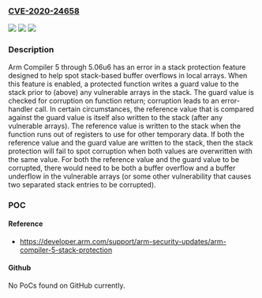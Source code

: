 ### [CVE-2020-24658](https://cve.mitre.org/cgi-bin/cvename.cgi?name=CVE-2020-24658)
![](https://img.shields.io/static/v1?label=Product&message=n%2Fa&color=blue)
![](https://img.shields.io/static/v1?label=Version&message=n%2Fa&color=blue)
![](https://img.shields.io/static/v1?label=Vulnerability&message=n%2Fa&color=brighgreen)

### Description

Arm Compiler 5 through 5.06u6 has an error in a stack protection feature designed to help spot stack-based buffer overflows in local arrays. When this feature is enabled, a protected function writes a guard value to the stack prior to (above) any vulnerable arrays in the stack. The guard value is checked for corruption on function return; corruption leads to an error-handler call. In certain circumstances, the reference value that is compared against the guard value is itself also written to the stack (after any vulnerable arrays). The reference value is written to the stack when the function runs out of registers to use for other temporary data. If both the reference value and the guard value are written to the stack, then the stack protection will fail to spot corruption when both values are overwritten with the same value. For both the reference value and the guard value to be corrupted, there would need to be both a buffer overflow and a buffer underflow in the vulnerable arrays (or some other vulnerability that causes two separated stack entries to be corrupted).

### POC

#### Reference
- https://developer.arm.com/support/arm-security-updates/arm-compiler-5-stack-protection

#### Github
No PoCs found on GitHub currently.

